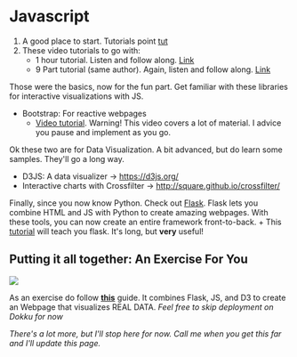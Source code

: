 Javascript
===
1. A good place to start. Tutorials point [tut](https://www.tutorialspoint.com/javascript/index.htm)
2. These video tutorials to go with:
    + 1 hour tutorial. Listen and follow along. [Link](https://www.youtube.com/watch?v=fju9ii8YsGs)
    + 9 Part tutorial (same author). Again, listen and follow along. [Link](https://www.youtube.com/playlist?list=PLBA965A22D89CF13B)

Those were the basics, now for the fun part. Get familiar with these libraries for interactive visualizations with JS. 
  + Bootstrap: For reactive webpages
    - [Video tutorial](https://www.youtube.com/watch?v=gqOEoUR5RHg). Warning! This video covers a lot of material. I advice you pause and implement as you go. 

Ok these two are for Data Visualization. A bit advanced, but do learn some samples. They'll go a long way. 
  + D3JS: A data visualizer -> https://d3js.org/
  + Interactive charts with Crossfilter -> http://square.github.io/crossfilter/

Finally, since you now know Python. Check out [Flask](http://flask.pocoo.org/). Flask lets you combine HTML and JS with Python to create amazing webpages. With these tools, you can now create an entire framework front-to-back. 
    + This [tutorial](http://blog.miguelgrinberg.com/post/the-flask-mega-tutorial-part-i-hello-world) will teach you flask. It's long, but **very** useful!
    
Putting it all together: An Exercise For You
---

![](http://i.giphy.com/s0z685OFhWyuk.gif)

As an exercise do follow [**this**](https://realpython.com/blog/python/web-development-with-flask-fetching-data-with-requests/) guide. It combines Flask, JS, and D3 to create an Webpage that visualizes REAL DATA. 
*Feel free to skip deployment on Dokku for now*

*There's a lot more, but I'll stop here for now. Call me when you get this far and I'll update this page.*

